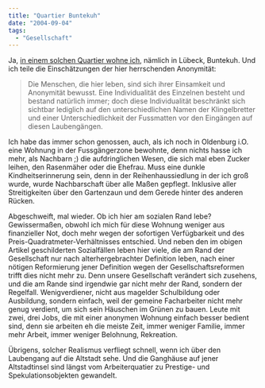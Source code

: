 ```yaml
---
title: "Quartier Buntekuh"
date: "2004-09-04"
tags:
  - "Gesellschaft"
---
```


Ja, [in einem solchen Quartier wohne ich](http://www.jphintze.de/blog/index.php?p=14), nämlich in Lübeck, Buntekuh. Und ich teile die Einschätzungen der hier herrschenden Anonymität:

> Die Menschen, die hier leben, sind sich ihrer Einsamkeit und Anonymität bewusst. Eine Individualität des Einzelnen besteht und bestand natürlich immer; doch diese Individualität beschränkt sich sichtbar lediglich auf den unterschiedlichen Namen der Klingelbretter und einer Unterschiedlichkeit der Fussmatten vor den Eingängen auf diesen Laubengängen.

Ich habe das immer schon genossen, auch, als ich noch in Oldenburg i.O. eine Wohnung in der Fussgängerzone bewohnte, denn nichts hasse ich mehr, als Nachbarn ;) die aufdringlichen Wesen, die sich mal eben Zucker leihen, den Rasenmäher oder die Ehefrau. Muss eine dunkle Kindheitserinnerung sein, denn in der Reihenhaussiedlung in der ich groß wurde, wurde Nachbarschaft über alle Maßen gepflegt. Inklusive aller Streitigkeiten über den Gartenzaun und dem Gerede hinter des anderen Rücken.

Abgeschweift, mal wieder. Ob ich hier am sozialen Rand lebe? Gewissermaßen, obwohl ich mich für diese Wohnung weniger aus finanzieller Not, doch mehr wegen der sofortigen Verfügbarkeit und des Preis-Quadratmeter-Verhältnisses entschied. Und neben den im obigen Artikel geschilderten Sozialfällen leben hier viele, die am Rand der Gesellschaft nur nach alterhergebrachter Definition leben, nach einer nötigen Reformierung jener Definition wegen der Gesellschaftsreformen trifft dies nicht mehr zu. Denn unsere Gesellschaft verändert sich zusehens, und die am Rande sind irgendwie gar nicht mehr der Rand, sondern der Regelfall. Wenigverdiener, nicht aus magelder Schulbildung oder Ausbildung, sondern einfach, weil der gemeine Facharbeiter nicht mehr genug verdient, um sich sein Häuschen im Grünen zu bauen. Leute mit zwei, drei Jobs, die mit einer anonymen Wohnung einfach besser bedient sind, denn sie arbeiten eh die meiste Zeit, immer weniger Familie, immer mehr Arbeit, immer weniger Belohnung, Rekreation.

Übrigens, solcher Realismus verfliegt schnell, wenn ich über den Laubengang auf die Altstadt sehe. Und die Ganghäuse auf jener Altstadtinsel sind längst vom Arbeiterquatier zu Prestige- und Spekulationsobjekten gewandelt.
